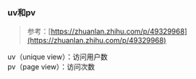 ### uv和pv
> 参考：[https://zhuanlan.zhihu.com/p/49329968](https://zhuanlan.zhihu.com/p/49329968)

uv（unique view）：访问用户数<br />pv（page view）：访问次数
